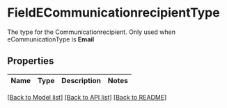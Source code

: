# FieldECommunicationrecipientType

The type for the Communicationrecipient.  Only used when eCommunicationType is **Email**

## Properties

Name | Type | Description | Notes
------------ | ------------- | ------------- | -------------

[[Back to Model list]](../README.md#documentation-for-models) [[Back to API list]](../README.md#documentation-for-api-endpoints) [[Back to README]](../README.md)


